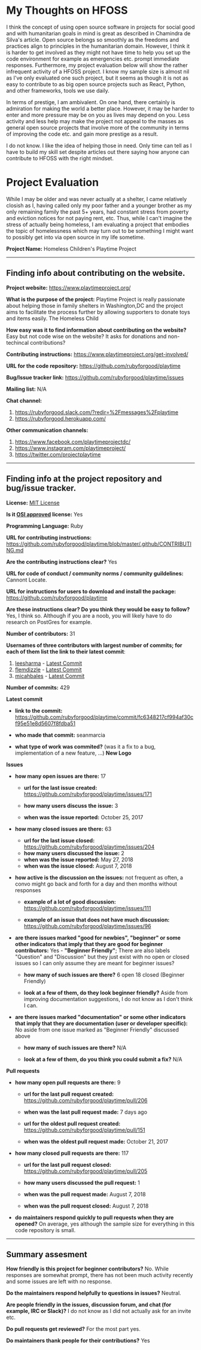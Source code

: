 # My Thoughts on HFOSS
I think the concept of using open source software in projects for social good and with humanitarian goals in mind is great as described in Chamindra de Silva's article.  Open source belongs so smoothly as the freedoms and practices align to principles in the humanitarian domain.  However, I think it is harder to get involved as they might not have time to help you set up the code environment for example as emergencies etc. prompt immediate responses.  Furthermore, my project evaluation below will show the rather infrequent activity of a HFOSS project.  I know my sample size is almost nil as I've only evaluated one such project, but it seems as though it is not as easy to contribute to as big open source projects such as React, Python, and other frameworks, tools we use daily.  

In terms of prestige, I am ambivalent.  On one hand, there certainly is admiration for making the world a better place.  However, it may be harder to enter and more pressure may be on you as lives may depend on you.  Less activity and less help may make the project not appeal to the masses as general open source projects that involve more of the community in terms of improving the code etc. and gain more prestige as a result.

I do not know.  I like the idea of helping those in need.  Only time can tell as I have to build my skill set despite articles out there saying how anyone can contribute to HFOSS with the right mindset.



# Project Evaluation
While I may be older and was never actually at a shelter, I came relatively closish as I, having called only my poor father and a younger brother as my only remaining family the past 5+ years, had constant stress from poverty and eviction notices for not paying rent, etc.  Thus, while I can't imagine the stress of actually being homeless, I am evaluating a project that embodies the topic of homelessness which may turn out to be something I might want to possibly get into via open source in my life sometime. 

__Project Name:__  Homeless Children's Playtime Project


---

## Finding info about contributing on the website.

__Project website:__ https://www.playtimeproject.org/


__What is the purpose of the project:__ Playtime Project is really passionate about helping those in family shelters in Washington,DC and the project aims to facilitate the process further by allowing supporters to donate toys and items easily. The Homeless Child


__How easy was it to find information about contributing on the website?__ Easy but not code wise on the website?  It asks for donations and non-techincal contributions?


__Contributing instructions:__ https://www.playtimeproject.org/get-involved/

__URL for the code repository:__ https://github.com/rubyforgood/playtime

__Bug/Issue tracker link:__ https://github.com/rubyforgood/playtime/issues

__Mailing list:__ N/A

__Chat channel:__ 
  1. https://rubyforgood.slack.com/?redir=%2Fmessages%2Fplaytime
  2. https://rubyforgood.herokuapp.com/

__Other communication channels:__ 
  1. https://www.facebook.com/playtimeprojectdc/
  2. https://www.instagram.com/playtimeproject/
  3. https://twitter.com/projectplaytime


---

## Finding info at the project repository and bug/issue tracker.

__License:__ [MIT License](https://github.com/rubyforgood/playtime/blob/master/LICENSE)

__Is it [OSI approved](https://opensource.org/licenses/alphabetical) license:__ Yes

__Programming Language:__ Ruby

__URL for contributing instructions:__ https://github.com/rubyforgood/playtime/blob/master/.github/CONTRIBUTING.md

__Are the contributing instructions clear?__ Yes


__URL for code of conduct / community norms / community guildelines:__ Cannont Locate.

__URL for instructions for users to download and install the package:__ https://github.com/rubyforgood/playtime


__Are these instructions clear? Do you think they would be easy to follow?__ Yes, I think so.  Although if you are a noob, you will likely have to do research on PostGres for example.

__Number of contributors:__ 31


__Usernames of three contributors with largest number of commits; for
each of them list the link to their latest commit__:

1. [leesharma](https://github.com/leesharma) - [Latest Commit](https://github.com/rubyforgood/playtime/commit/23ddba6262379632e55c9f25a7f46cf4009ed492)
2. [flemdizzle](https://github.com/flemdizzle) - [Latest Commit](https://github.com/rubyforgood/playtime/commit/1da4c53c5f5d496a27ad77e57248e57c8f815ff6)
3. [micahbales](https://github.com/micahbales) - [Latest Commit](https://github.com/rubyforgood/playtime/commit/b32a97a5a4990e8d74551514e2048d9a7239f22d)


__Number of commits:__ 429

__Latest commit__ 

- __link to the commit:__ https://github.com/rubyforgood/playtime/commit/fc6348217cf994af30cf95e51e8d5607f8fdba51
- __who made that commit:__ seanmarcia

- __what type of work was commited?__ (was it a fix to a bug, implementation of a new feature, ...) **New Logo**


__Issues__

- __how many open issues are there:__ 17

    - __url for the last issue created:__ https://github.com/rubyforgood/playtime/issues/171

    - __how many users discuss the issue:__ 3
    
    - __when was the issue reported:__ October 25, 2017
    

- __how many closed issues are there:__ 63
    - __url for the last issue closed:__ https://github.com/rubyforgood/playtime/issues/204
    - __how many users discussed the issue:__ 2
    - __when was the issue reported:__ May 27, 2018
    - __when was the issue closed:__ August 7, 2018

- __how active is the discussion on the issues:__ not frequent as often, a convo might go back and forth for a day and then months without responses

    - __example of a lot of good discussion:__ https://github.com/rubyforgood/playtime/issues/111
    
    - __example of an issue that does not have much discussion:__ https://github.com/rubyforgood/playtime/issues/96



- __are there issues marked "good for newbies", "beginner" or some other indicators that imply that they are good for beginner contributors:__ Yes -  **"Beginner Friendly"**; There are also labels "Question" and "Discussion" but they just exist with no open or closed issues so I can only assume they are meant for beginner issues?

    - __how many of such issues are there?__ 6 open 18 closed (Beginner Friendly)
    
    - __look at a few of them, do they look beginner friendly?__ Aside from improving documentation suggestions, I do not know as I don't think I can.  


- __are there issues marked "documentation" or some other indicators that imply that they are documentation (user or developer specific):__ No aside from one issue marked as "Beginner Friendly" discussed above

    - __how many of such issues are there?__ N/A
    
    - __look at a few of them, do you think you could submit a fix?__ N/A



__Pull requests__

- __how many open pull requests are there:__ 9

    - __url for the last pull request created:__ https://github.com/rubyforgood/playtime/pull/206
    
    - __when was the last pull request made:__ 7 days ago

    - __url for the oldest pull request created:__ https://github.com/rubyforgood/playtime/pull/151
    
    - __when was the oldest pull request made:__ October 21, 2017

- __how many closed pull requests are there:__ 117

    - __url for the last pull request closed:__ https://github.com/rubyforgood/playtime/pull/205
    
    - __how many users discussed the pull request:__ 1
    
    - __when was the pull request made:__ August 7, 2018
   
    - __when was the pull request closed:__ August 7, 2018
    

- __do maintainers respond quickly to pull requests when they are opened?__ On average, yes although the sample size for everything in this code repository is small.





---


## Summary assesment
__How friendly is this project for beginner contributors?__  No.  While responses are somewhat prompt, there has not been much activity recently and some issues are left with no response.


__Do the maintainers respond helpfully to questions in issues?__ Neutral.  


__Are people friendly in the issues, discussion forum, and chat (for example, IRC or Slack)?__ I do not know as I did not actually ask for an invite etc.


__Do pull requests get reviewed?__ For the most part yes.



__Do maintainers thank people for their contributions?__ Yes

